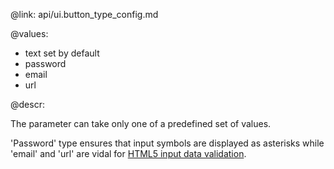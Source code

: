 @link: api/ui.button_type_config.md

@values:
- text			set by default
- password
- email
- url 

@descr:

The parameter can take only one of a predefined set of values. 

'Password' type ensures that input symbols are displayed as asterisks while 'email' and 'url' are vidal for [HTML5
input data validation](desktop/data_validation.md#html5).